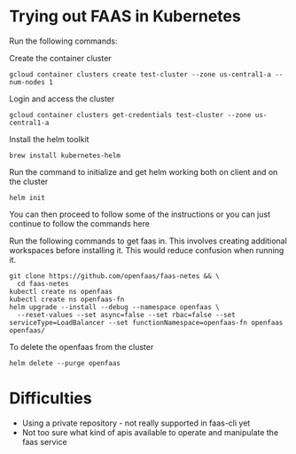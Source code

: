 # Trying out FAAS in Kubernetes

Run the following commands:

Create the container cluster
```
gcloud container clusters create test-cluster --zone us-central1-a --num-nodes 1
```

Login and access the cluster
```
gcloud container clusters get-credentials test-cluster --zone us-central1-a
```

Install the helm toolkit
```
brew install kubernetes-helm
```

Run the command to initialize and get helm working both on client and on the cluster
```
helm init
```

You can then proceed to follow some of the instructions or you can just continue to follow the commands here

Run the following commands to get faas in. This involves creating additional workspaces before installing it.
This would reduce confusion when running it.
```
git clone https://github.com/openfaas/faas-netes && \
  cd faas-netes
kubectl create ns openfaas
kubectl create ns openfaas-fn
helm upgrade --install --debug --namespace openfaas \
  --reset-values --set async=false --set rbac=false --set serviceType=LoadBalancer --set functionNamespace=openfaas-fn openfaas openfaas/
```

To delete the openfaas from the cluster
```
helm delete --purge openfaas
```

# Difficulties

- Using a private repository - not really supported in faas-cli yet
- Not too sure what kind of apis available to operate and manipulate the faas service
